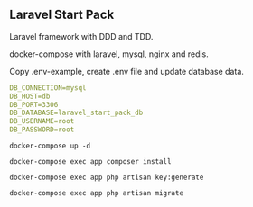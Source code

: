 ## Laravel Start Pack

Laravel framework with DDD and TDD.

docker-compose with laravel, mysql, nginx and redis.

Copy .env-example, create .env file and update database data.

```yml
DB_CONNECTION=mysql
DB_HOST=db
DB_PORT=3306
DB_DATABASE=laravel_start_pack_db
DB_USERNAME=root
DB_PASSWORD=root
```


`docker-compose up -d`

`docker-compose exec app composer install`

`docker-compose exec app php artisan key:generate`

`docker-compose exec app php artisan migrate`